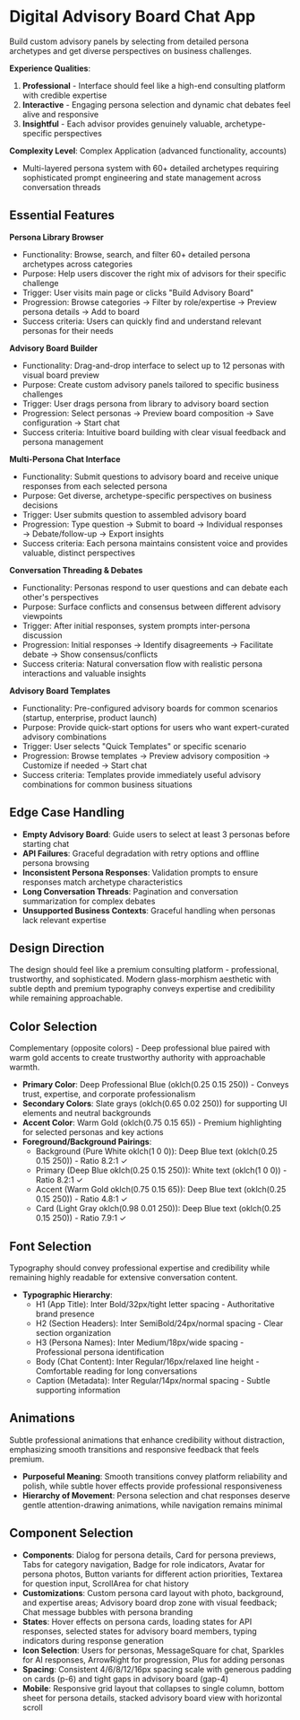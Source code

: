# Digital Advisory Board Chat App

Build custom advisory panels by selecting from detailed persona archetypes and get diverse perspectives on business challenges.

**Experience Qualities**: 
1. **Professional** - Interface should feel like a high-end consulting platform with credible expertise
2. **Interactive** - Engaging persona selection and dynamic chat debates feel alive and responsive  
3. **Insightful** - Each advisor provides genuinely valuable, archetype-specific perspectives

**Complexity Level**: Complex Application (advanced functionality, accounts)
- Multi-layered persona system with 60+ detailed archetypes requiring sophisticated prompt engineering and state management across conversation threads

## Essential Features

**Persona Library Browser**
- Functionality: Browse, search, and filter 60+ detailed persona archetypes across categories
- Purpose: Help users discover the right mix of advisors for their specific challenge
- Trigger: User visits main page or clicks "Build Advisory Board"
- Progression: Browse categories → Filter by role/expertise → Preview persona details → Add to board
- Success criteria: Users can quickly find and understand relevant personas for their needs

**Advisory Board Builder**
- Functionality: Drag-and-drop interface to select up to 12 personas with visual board preview
- Purpose: Create custom advisory panels tailored to specific business challenges
- Trigger: User drags persona from library to advisory board section
- Progression: Select personas → Preview board composition → Save configuration → Start chat
- Success criteria: Intuitive board building with clear visual feedback and persona management

**Multi-Persona Chat Interface**
- Functionality: Submit questions to advisory board and receive unique responses from each selected persona
- Purpose: Get diverse, archetype-specific perspectives on business decisions
- Trigger: User submits question to assembled advisory board
- Progression: Type question → Submit to board → Individual responses → Debate/follow-up → Export insights
- Success criteria: Each persona maintains consistent voice and provides valuable, distinct perspectives

**Conversation Threading & Debates**
- Functionality: Personas respond to user questions and can debate each other's perspectives
- Purpose: Surface conflicts and consensus between different advisory viewpoints
- Trigger: After initial responses, system prompts inter-persona discussion
- Progression: Initial responses → Identify disagreements → Facilitate debate → Show consensus/conflicts
- Success criteria: Natural conversation flow with realistic persona interactions and valuable insights

**Advisory Board Templates**
- Functionality: Pre-configured advisory boards for common scenarios (startup, enterprise, product launch)
- Purpose: Provide quick-start options for users who want expert-curated advisory combinations
- Trigger: User selects "Quick Templates" or specific scenario
- Progression: Browse templates → Preview advisory composition → Customize if needed → Start chat
- Success criteria: Templates provide immediately useful advisory combinations for common business situations

## Edge Case Handling

- **Empty Advisory Board**: Guide users to select at least 3 personas before starting chat
- **API Failures**: Graceful degradation with retry options and offline persona browsing
- **Inconsistent Persona Responses**: Validation prompts to ensure responses match archetype characteristics
- **Long Conversation Threads**: Pagination and conversation summarization for complex debates
- **Unsupported Business Contexts**: Graceful handling when personas lack relevant expertise

## Design Direction

The design should feel like a premium consulting platform - professional, trustworthy, and sophisticated. Modern glass-morphism aesthetic with subtle depth and premium typography conveys expertise and credibility while remaining approachable.

## Color Selection

Complementary (opposite colors) - Deep professional blue paired with warm gold accents to create trustworthy authority with approachable warmth.

- **Primary Color**: Deep Professional Blue (oklch(0.25 0.15 250)) - Conveys trust, expertise, and corporate professionalism
- **Secondary Colors**: Slate grays (oklch(0.65 0.02 250)) for supporting UI elements and neutral backgrounds
- **Accent Color**: Warm Gold (oklch(0.75 0.15 65)) - Premium highlighting for selected personas and key actions
- **Foreground/Background Pairings**: 
  - Background (Pure White oklch(1 0 0)): Deep Blue text (oklch(0.25 0.15 250)) - Ratio 8.2:1 ✓
  - Primary (Deep Blue oklch(0.25 0.15 250)): White text (oklch(1 0 0)) - Ratio 8.2:1 ✓
  - Accent (Warm Gold oklch(0.75 0.15 65)): Deep Blue text (oklch(0.25 0.15 250)) - Ratio 4.8:1 ✓
  - Card (Light Gray oklch(0.98 0.01 250)): Deep Blue text (oklch(0.25 0.15 250)) - Ratio 7.9:1 ✓

## Font Selection

Typography should convey professional expertise and credibility while remaining highly readable for extensive conversation content.

- **Typographic Hierarchy**: 
  - H1 (App Title): Inter Bold/32px/tight letter spacing - Authoritative brand presence
  - H2 (Section Headers): Inter SemiBold/24px/normal spacing - Clear section organization  
  - H3 (Persona Names): Inter Medium/18px/wide spacing - Professional persona identification
  - Body (Chat Content): Inter Regular/16px/relaxed line height - Comfortable reading for long conversations
  - Caption (Metadata): Inter Regular/14px/normal spacing - Subtle supporting information

## Animations

Subtle professional animations that enhance credibility without distraction, emphasizing smooth transitions and responsive feedback that feels premium.

- **Purposeful Meaning**: Smooth transitions convey platform reliability and polish, while subtle hover effects provide professional responsiveness
- **Hierarchy of Movement**: Persona selection and chat responses deserve gentle attention-drawing animations, while navigation remains minimal

## Component Selection

- **Components**: Dialog for persona details, Card for persona previews, Tabs for category navigation, Badge for role indicators, Avatar for persona photos, Button variants for different action priorities, Textarea for question input, ScrollArea for chat history
- **Customizations**: Custom persona card layout with photo, background, and expertise areas; Advisory board drop zone with visual feedback; Chat message bubbles with persona branding
- **States**: Hover effects on persona cards, loading states for API responses, selected states for advisory board members, typing indicators during response generation
- **Icon Selection**: Users for personas, MessageSquare for chat, Sparkles for AI responses, ArrowRight for progression, Plus for adding personas
- **Spacing**: Consistent 4/6/8/12/16px spacing scale with generous padding on cards (p-6) and tight gaps in advisory board (gap-4)
- **Mobile**: Responsive grid layout that collapses to single column, bottom sheet for persona details, stacked advisory board view with horizontal scroll
